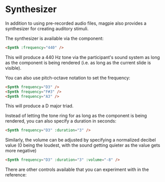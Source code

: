 # Synthesizer
In addition to using pre-recorded audio files, magpie also provides a synthesizer for creating auditory stimuli.

The synthesizer is available via the [<Synth>](https://magpie-reference.netlify.app/#synth) component:

```html
<Synth :frequency="440" />
```

This will produce a 440 Hz tone via the participant's sound system as long as the component is being rendered
(i.e. as long as the current slide is visible).

You can also use pitch-octave notation to set the frequency:

```html
<Synth frequency="D3" />
<Synth frequency="F#3" />
<Synth frequency="A3" />
```

This will produce a D major triad.

Instead of letting the tone ring for as long as the component is being rendered, you can also specify a duration in seconds:

```html
<Synth frequency="D3" :duration="3" />
```

Similarly, the volume can be adjusted by specifying a normalized decibel value
(0 being the loudest, with the sound getting quieter as the value gets more negative)

```html
<Synth frequency="D3" :duration="3" :volume="-8" />
```

There are other controls available that you can experiment with in the reference: [<Synth>](https://magpie-reference.netlify.app/#synth)
